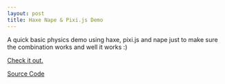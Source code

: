 ```yaml
---
layout: post
title: Haxe Nape & Pixi.js Demo
---
```


A quick basic physics demo using haxe, pixi.js and nape just to make sure the combination works and well it works :)

[Check it out.](http://adireddy.github.io/demos/haxe-pixi/nape.html)

[Source Code](https://github.com/adireddy/haxe-pixi/blob/master/demos/nape/Main.hx)
